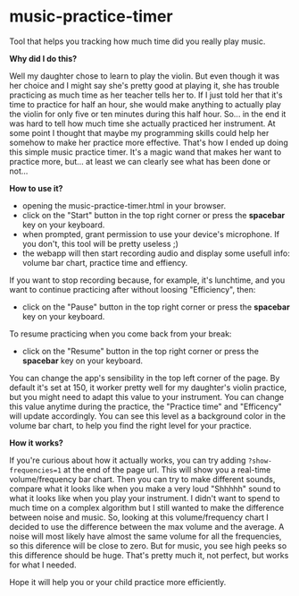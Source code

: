 # music-practice-timer
Tool that helps you tracking how much time did you really play music.

**Why did I do this?**

Well my daughter chose to learn to play the violin.
But even though it was her choice and I might say she's pretty good at playing it, she has trouble practicing as much time as her teacher tells her to.
If I just told her that it's time to practice for half an hour, she would make anything to actually play the violin for only five or ten minutes during this half hour.
So... in the end it was hard to tell how much time she actually practiced her instrument.
At some point I thought that maybe my programming skills could help her somehow to make her practice more effective.
That's how I ended up doing this simple music practice timer.
It's a magic wand that makes her want to practice more, but... at least we can clearly see what has been done or not...

**How to use it?**

* opening the music-practice-timer.html in your browser.
* click on the "Start" button in the top right corner or press the **spacebar** key on your keyboard.
* when prompted, grant permission to use your device's microphone. If you don't, this tool will be pretty useless ;)
* the webapp will then start recording audio and display some usefull info: volume bar chart, practice time and effiency.

If you want to stop recording because, for example, it's lunchtime, and you want to continue practicing after without loosing "Efficiency", then:
* click on the "Pause" button in the top right corner or press the **spacebar** key on your keyboard.

To resume practicing when you come back from your break:
* click on the "Resume" button in the top right corner or press the **spacebar** key on your keyboard.

You can change the app's sensibility in the top left corner of the page. By default it's set at 150, it worker pretty well for my daughter's violin practice, but you might need to adapt this value to your instrument.
You can change this value anytime during the practice, the "Practice time" and "Efficency" will update accordingly.
You can see this level as a background color in the volume bar chart, to help you find the right level for your practice.

**How it works?**

If you're curious about how it actually works, you can try adding `?show-frequencies=1` at the end of the page url.
This will show you a real-time volume/frequency bar chart.
Then you can try to make different sounds, compare what it looks like when you make a very loud "Shhhhh" sound to what it looks like when you play your instrument.
I didn't want to spend to much time on a complex algorithm but I still wanted to make the difference between noise and music.
So, looking at this volume/frequency chart I decided to use the difference between the max volume and the average.
A noise will most likely have almost the same volume for all the frequencies, so this diference will be close to zero.
But for music, you see high peeks so this difference should be huge.
That's pretty much it, not perfect, but works for what I needed.

Hope it will help you or your child practice more efficiently.
